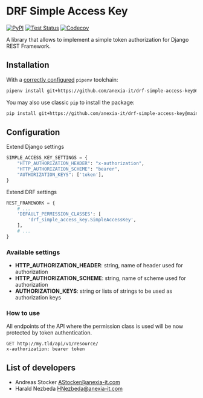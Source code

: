 # DRF Simple Access Key

[![PyPI](https://badge.fury.io/py/drf-simple-access-key.svg)](https://pypi.org/project/drf-simple-access-key/)
[![Test Status](https://github.com/anexia-it/drf-simple-access-key/actions/workflows/test.yml/badge.svg?branch=main)](https://github.com/anexia-it/drf-simple-access-key/actions/workflows/test.yml)
[![Codecov](https://codecov.io/gh/anexia-it/drf-simple-access-key/branch/main/graph/badge.svg)](https://codecov.io/gh/anexia-it/drf-simple-access-key)

A library that allows to implement a simple token authorization for Django REST Framework.

## Installation

With a [correctly configured](https://pipenv.pypa.io/en/latest/basics/#basic-usage-of-pipenv) `pipenv` toolchain:

```sh
pipenv install git+https://github.com/anexia-it/drf-simple-access-key@main
```

You may also use classic `pip` to install the package:

```sh
pip install git+https://github.com/anexia-it/drf-simple-access-key@main
```


## Configuration

Extend Django settings

```python
SIMPLE_ACCESS_KEY_SETTINGS = {
    "HTTP_AUTHORIZATION_HEADER": "x-authorization",
    "HTTP_AUTHORIZATION_SCHEME": "bearer",
    "AUTHORIZATION_KEYS": ['token'],
}
```

Extend DRF settings

```python
REST_FRAMEWORK = {
    # ...
    'DEFAULT_PERMISSION_CLASSES': [
        'drf_simple_access_key.SimpleAccessKey',
    ],
    # ...
}
```

### Available settings

* **HTTP_AUTHORIZATION_HEADER**: string, name of header used for authorization
* **HTTP_AUTHORIZATION_SCHEME**: string, name of scheme used for authorization
* **AUTHORIZATION_KEYS**: string or lists of strings to be used as authorization keys

### How to use

All endpoints of the API where the permission class is used will be now protected by token authentication.

```
GET http://my.tld/api/v1/resource/
x-authorization: bearer token
```

## List of developers

* Andreas Stocker <AStocker@anexia-it.com>
* Harald Nezbeda <HNezbeda@anexia-it.com>

